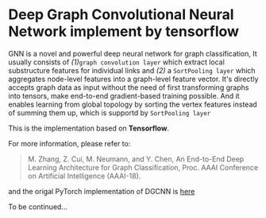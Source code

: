 # Deep Graph Convolutional Neural Network implement by tensorflow

GNN is a novel and powerful deep neural network for graph classification, It usually consists of *(1)*`graph convolution layer` which extract local substructure features for individual links and *(2)* a `SortPooling layer` which aggregates node-level features into a graph-level feature vector. It's directly accepts graph data as input without the need of first transforming graphs into tensors, make end-to-end gradient-based training possible. And it enables learning from global topology by sorting the vertex features instead of summing them up, which is supportd by `SortPooling layer` 

This is the implementation based on **Tensorflow**.

For more information, please refer to:

> M. Zhang, Z. Cui, M. Neumann, and Y. Chen, An End-to-End Deep Learning Architecture for Graph Classification, Proc. AAAI Conference on Artificial Intelligence (AAAI-18).

and the origal PyTorch implementation of DGCNN is [here](https://github.com/muhanzhang/pytorch_DGCNN)



To be continued...
